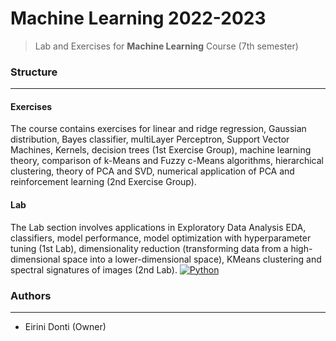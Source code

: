 # Machine Learning 2022-2023
> Lab and Exercises for **Machine Learning** Course (7th semester)

### Structure
---
#### Exercises

The course contains exercises for linear and ridge regression, Gaussian distribution, Bayes classifier, multiLayer Perceptron, Support Vector Machines, Kernels, decision trees (1st Exercise Group), machine learning theory, comparison of k-Means and Fuzzy c-Means algorithms, hierarchical clustering, theory of PCA and SVD, numerical application of PCA and reinforcement learning (2nd Exercise Group).
    
#### Lab

The Lab section involves applications in Exploratory Data Analysis EDA, classifiers, model performance, model optimization with hyperparameter tuning (1st Lab), dimensionality reduction (transforming data from a high-dimensional space into a lower-dimensional space), KMeans clustering and spectral signatures of images (2nd Lab). [![Python](https://img.shields.io/badge/-Python-3776AB?logo=python&logoColor=white)](https://www.python.org/)

### Authors
---

- Eirini Donti (Owner)

<!-- ### License
--- -->

